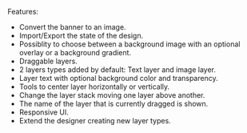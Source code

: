 
Features:
- Convert the banner to an image.
- Import/Export the state of the design.
- Possiblity to choose between a background image with an optional overlay or a background gradient.
- Draggable layers.
- 2 layers types added by default: Text layer and image layer.
- Layer text with optional background color and transparency.
- Tools to center layer horizontally or vertically.
- Change the layer stack moving one layer above another.
- The name of the layer that is currently dragged is shown.
- Responsive UI.
- Extend the designer creating new layer types.

